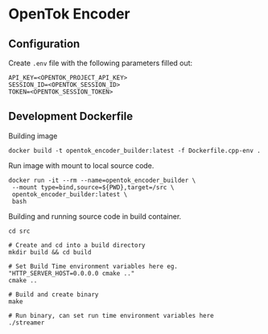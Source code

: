 # OpenTok Encoder

## Configuration

Create `.env` file with the following parameters filled out:

```shell
API_KEY=<OPENTOK_PROJECT_API_KEY>
SESSION_ID=<OPENTOK_SESSION_ID>
TOKEN=<OPENTOK_SESSION_TOKEN>
```

## Development Dockerfile

Building image

```shell
docker build -t opentok_encoder_builder:latest -f Dockerfile.cpp-env .
```

Run image with mount to local source code.

```shell
docker run -it --rm --name=opentok_encoder_builder \
 --mount type=bind,source=${PWD},target=/src \
 opentok_encoder_builder:latest \
 bash
```

Building and running source code in build container.

```shell
cd src

# Create and cd into a build directory
mkdir build && cd build

# Set Build Time environment variables here eg. "HTTP_SERVER_HOST=0.0.0.0 cmake .."
cmake ..

# Build and create binary
make

# Run binary, can set run time environment variables here
./streamer
```